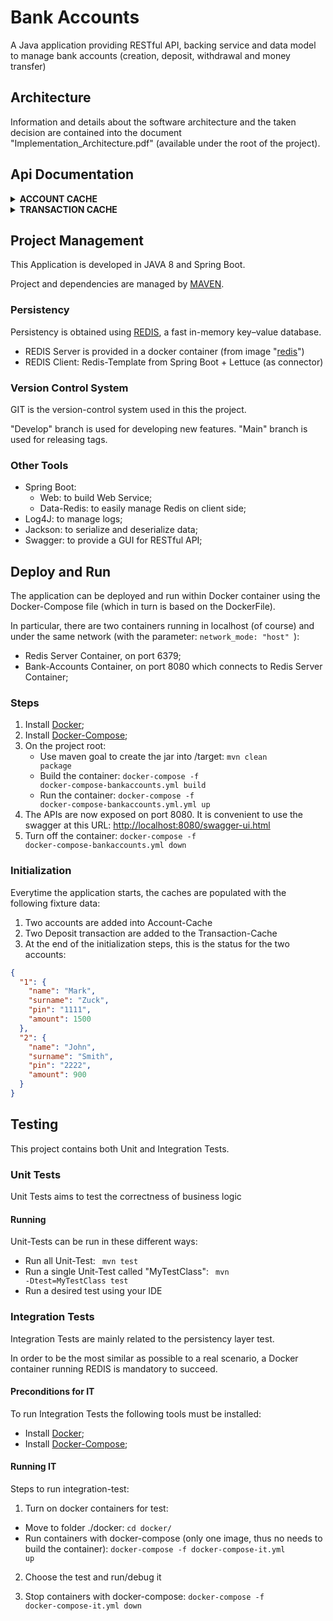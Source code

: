 # Bank Accounts
A Java application providing RESTful API, backing service and data model to manage bank accounts (creation, deposit, withdrawal and money transfer)

## Architecture
Information and details about the software architecture and the taken decision are contained into the document "Implementation_Architecture.pdf" (available under the root of the project).

## Api Documentation

<details>
<summary><b>ACCOUNT CACHE</b></summary>
 
**Endpoint**: <code>`GET api/v1/account/all` </code>

Return: all accounts

**Endpoint**: <code>`GET api/v1/account/<string:id>` </code>

Return: the requested account
```json
{
    "name": "string",
    "surname": "string",
    "pin": "string",
    "amount": "double"
}
```

**Endpoint**: <code>`DELETE api/v1/account/<string:id>` </code>

Return: the deleted id

**Endpoint**: <code>`POST api/v1/account` </code>

Return: the new-added id

Request Parameter:
```json
{
    "name": "string",
    "surname": "string",
    "pin": "string",
    "amount": "double"
}
```

**Endpoint**: <code>`PUT api/v1/account` </code>

Return: the updated id

Request Parameter: account id and JSON
```json
{
    "name": "string",
    "surname": "string",
    "pin": "string"
}
```

</details>

<details>
<summary><b>TRANSACTION CACHE</b></summary>
 
**Endpoint**: <code>`GET /api/v1/transaction/all` </code>

Return: all transactions (deposit, withdrawal and transfer)

**Endpoint**: <code>`GET /api/v1/transaction/<string:id>` </code>

Return: the requested transaction (whose JSON is different base on the transaction type)

FOR DEPOSIT AND WITHDRAWAL TRANSACTION:
```json
{
    "id": "string",
    "amount": "double",
    "accountId": "string",
    "type": "string"
}
```
FOR TRANSFER TRANSACTION:
```json
{
    "id": "string",
    "amount": "double",
    "fromAccountId": "string",
    "toAccountId": "string",
    "type": "string"
}
```

**Endpoint**: <code>`GET /api/v1/transaction/allByAccount/<string:id>` </code>

Return: the list of transaction for the requested account id

**Endpoint**: <code>`POST /api/v1/transaction/deposit` </code>

Return: the new-added id

Request Parameter:
```json
{
    "accountId": "string",
    "amount": "double",
    "pin": "string"
}
```

**Endpoint**: <code>`POST /api/v1/transaction/withdraw` </code>

Return: the new-added id

Request Parameter:
```json
{
    "accountId": "string",
    "amount": "double",
    "pin": "string"
}
```

**Endpoint**: <code>`POST /api/v1/transaction/transfer` </code>

Return: the new-added id

Request Parameter:
```json
{
    "fromAccountId": "1",
    "toAccountId": "2",
    "amount": "double",
    "pin": "string"
}
```

</details>

## Project Management
This Application is developed in JAVA 8 and Spring Boot.

Project and dependencies are managed by [MAVEN](https://maven.apache.org/install.html).

### Persistency
Persistency is obtained using [REDIS](https://redis.io/), a fast in-memory key–value database.
- REDIS Server is provided in a docker container (from image "[redis](https://hub.docker.com/_/redis)")
- REDIS Client: Redis-Template from Spring Boot + Lettuce (as connector) 

### Version Control System
GIT is the version-control system used in this the project.

"Develop" branch is used for developing new features.
"Main" branch is used for releasing tags.

### Other Tools
- Spring Boot:
    - Web: to build Web Service;
    - Data-Redis: to easily manage Redis on client side;
- Log4J: to manage logs;
- Jackson: to serialize and deserialize data;
- Swagger: to provide a GUI for RESTful API;

## Deploy and Run 
The application can be deployed and run within Docker container using the Docker-Compose file (which in turn is based on the DockerFile). 

In particular, there are two containers running in localhost (of course) and under the same network (with the parameter: <code>network_mode: "host" </code>):
- Redis Server Container, on port 6379;
- Bank-Accounts Container, on port 8080 which connects to Redis Server Container;

### Steps
1. Install [Docker](https://docs.docker.com/get-docker/);
2. Install [Docker-Compose](https://docs.docker.com/compose/install/);
3. On the project root:
    - Use maven goal to create the jar into /target: <code>mvn clean package</code>
    - Build the container: <code>docker-compose -f docker-compose-bankaccounts.yml build </code>
    - Run the container: <code>docker-compose -f docker-compose-bankaccounts.yml.yml up</code>
4. The APIs are now exposed on port 8080. It is convenient to use the swagger at this URL: [http://localhost:8080/swagger-ui.html](http://localhost:8080/swagger-ui.html)
5. Turn off the container: <code>docker-compose -f docker-compose-bankaccounts.yml down</code>

### Initialization
Everytime the application starts, the caches are populated with the following fixture data:
1. Two accounts are added into Account-Cache
2. Two Deposit transaction are added to the Transaction-Cache
3. At the end of the initialization steps, this is the status for the two accounts:

```json
{
  "1": {
    "name": "Mark",
    "surname": "Zuck",
    "pin": "1111",
    "amount": 1500
  },
  "2": {
    "name": "John",
    "surname": "Smith",
    "pin": "2222",
    "amount": 900
  }
}
```

## Testing
This project contains both Unit and Integration Tests.
 
### Unit Tests
Unit Tests aims to test the correctness of business logic

#### Running
Unit-Tests can be run in these different ways:
- Run all Unit-Test: <code> mvn test </code>
- Run a single Unit-Test called "MyTestClass": <code> mvn -Dtest=MyTestClass test </code>
- Run a desired test using your IDE

### Integration Tests
Integration Tests are mainly related to the persistency layer test.

In order to be the most similar as possible to a real scenario, a Docker container running REDIS is mandatory to succeed. 

#### Preconditions for IT
To run Integration Tests the following tools must be installed:
- Install [Docker](https://docs.docker.com/get-docker/);
- Install [Docker-Compose](https://docs.docker.com/compose/install/);

#### Running IT
Steps to run integration-test:
1. Turn on docker containers for test:
- Move to folder ./docker: <code>cd docker/ </code>
- Run containers with docker-compose (only one image, thus no needs to build the container): <code>docker-compose -f docker-compose-it.yml up</code>

2. Choose the test and run/debug it

3. Stop containers with docker-compose: <code>docker-compose -f docker-compose-it.yml down</code>